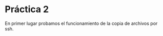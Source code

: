 **Práctica 2**
==============

En primer lugar probamos el funcionamiento de la copia de archivos por ssh.


